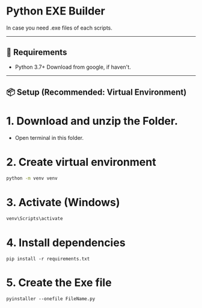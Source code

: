 # Python EXE Builder

In case you need .exe files of each scripts.

---

## 🧰 Requirements

- Python 3.7+
Download from google, if haven't.

---

## 📦 Setup (Recommended: Virtual Environment)

# 1. Download and unzip the Folder.

- Open terminal in this folder.

# 2. Create virtual environment
```bash
python -m venv venv
```

# 3. Activate (Windows)
```bash
venv\Scripts\activate
```

# 4. Install dependencies 
```
pip install -r requirements.txt
```

# 5. Create the Exe file
```
pyinstaller --onefile FileName.py
```





